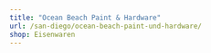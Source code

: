 ```yaml
---
title: "Ocean Beach Paint & Hardware"
url: /san-diego/ocean-beach-paint-und-hardware/
shop: Eisenwaren
---
```

